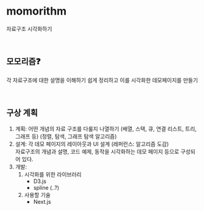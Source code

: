 # momorithm
자료구조 시각화하기

<br>   

## 모모리즘❓ 
각 자료구조에 대한 설명을 이해하기 쉽게 정리하고 이를 시각화한 데모페이지를 만들기

<br>   

## 구상 계획 
1. 계획: 어떤 개념의 자료 구조를 다룰지 나열하기 (배열, 스택, 큐, 연결 리스트, 트리, 그래프 등) (정렬, 탐색, 그래프 탐색 알고리즘)
2. 설계: 각 데모 페이지의 레이아웃과 UI 설계 (레퍼런스: 알고리즘 도감)   
자료구조의 개념과 설명, 코드 예제, 동작을 시각화하는 데모 페이지 등으로 구성되어 있다.
3. 개발: 
   1. 시각화를 위한 라이브러리
      - D3.js
      - spline (..?)
    2. 사용할 기술
       - Next.js 
